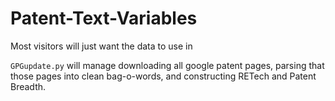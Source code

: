 # Patent-Text-Variables

Most visitors will just want the data to use in 

`GPGupdate.py` will manage downloading all google patent pages, parsing that those pages into clean bag-o-words, and constructing RETech and Patent Breadth.
